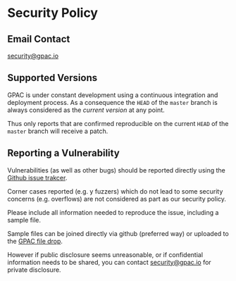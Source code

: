 # Security Policy

## Email Contact

security@gpac.io

## Supported Versions

GPAC is under constant development using a continuous integration and deployment process. As a consequence the `HEAD` of the `master` branch is always considered as the _current version_ at any point. 

Thus only reports that are confirmed reproducible on the current `HEAD` of the `master` branch will receive a patch. 


## Reporting a Vulnerability

Vulnerabilities (as well as other bugs) should be reported directly using the [Github issue trakcer](https://github.com/gpac/gpac/issues).

Corner cases reported (e.g. y fuzzers) which do not lead to some security concerns (e.g. overflows) are not considered as part as our security policy.

Please include all information needed to reproduce the issue, including a sample file. 

Sample files can be joined directly via github (preferred way) or uploaded to the [GPAC file drop](https://www.mediafire.com/filedrop/filedrop_hosted.php?drop=eec9e058a9486fe4e99c33021481d9e1826ca9dbc242a6cfaab0fe95da5e5d95).

However if public disclosure seems unreasonable, or if confidential information needs to be shared, you can contact security@gpac.io for private disclosure.
